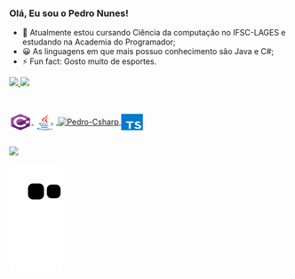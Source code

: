### Olá, Eu sou o Pedro Nunes!

- 🔭 Atualmente estou cursando Ciência da computação no IFSC-LAGES e estudando na Academia do Programador;
- 😀 As linguagens em que mais possuo conhecimento são Java e C#;
- ⚡ Fun fact: Gosto muito de esportes.

 <a href="https://github.com/PedrouNunes">
  <img width="50%" src="https://github-readme-stats.vercel.app/api?username=PedrouNunes&show_icons=true&theme=dracula&include_all_commits=true&count_public=true"/>
  <img width="45%" src="https://github-readme-stats.vercel.app/api/top-langs/?username=PedrouNunes&layout=compact&langs_count=7&theme=dracula"/>
</div>

##

<div style="display: inline_block"><br>
  <img align="center" alt="Pedro-Csharp" height="30" width="40" src="https://raw.githubusercontent.com/devicons/devicon/master/icons/csharp/csharp-original.svg">
  <img align="center" alt="Pedro-Csharp" height="30" width="40" src="https://raw.githubusercontent.com/devicons/devicon/master/icons/java/java-original.svg">
  <img align="center" alt="Pedro-Csharp" height="30" width="40" src="https://raw.githubusercontent.com/devicons/devicon/master/icons/HTML/HTML-original.svg">
  <img align="center" alt="Pedro-Csharp" height="30" width="40" src="https://raw.githubusercontent.com/devicons/devicon/master/icons/typescript/typescript-original.svg">
</div>

 ##
 
 <div> 
  <a href="https://www.linkedin.com/in/pedrohenriquenunesjc/" target="_blank"><img src="https://img.shields.io/badge/-LinkedIn-%230077B5?style=for-the-badge&logo=linkedin&logoColor=white" target="_blank"></a> 
 
 ![Snake animation](https://github.com/PedrouNunes/PedrouNunes/blob/output/github-contribution-grid-snake.svg)
 
</div>
